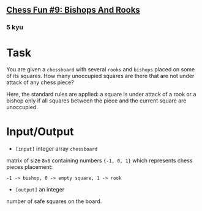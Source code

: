 <h2><a href=https://www.codewars.com/kata/58a3b28b2f949e21b3000001/train/csharp target="_blank">Chess Fun #9: Bishops And Rooks</a></h2><h3>5 kyu</h3><h1 id="task">Task</h1><p> You are given a <code>chessboard</code> with several <code>rooks</code> and <code>bishops</code> placed on some of its squares. How many unoccupied squares are there that are not under attack of any chess piece?</p><p> Here, the standard rules are applied: a square is under attack of a rook or a bishop only if all squares between the piece and the current square are unoccupied.</p><h1 id="inputoutput">Input/Output</h1><ul><li><code>[input]</code> integer array <code>chessboard</code></li></ul><p>  matrix of size <code>8x8</code> containing numbers <code>{-1, 0, 1}</code> which represents chess pieces placement: </p><p>  <code>-1 -&gt; bishop, 0 -&gt; empty square, 1 -&gt; rook</code></p><ul><li><code>[output]</code> an integer</li></ul><p>  number of safe squares on the board.</p>